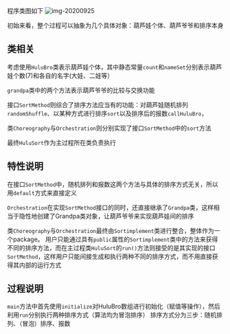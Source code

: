 ﻿程序类图如下
![img-20200925](http://www.plantuml.com/plantuml/png/ZLJDpfim43n_F8MFeFHxWaPHr4hzELGzKFLILMW32xPgREIVz0Sbprul3Yuaj6foiMV7ixC3vcWT6ETxcGrGVuCE6VVIdunc-_qRBHiqXyEOFUrg2TQoTw7sokW0F8tXe1FrXUrQeK0oeHohjLTkMNkEjT8PeRelNvc27aiaoZFnpo0zXitkffidi22KTXswpmJa4tBMec5sXjRiMFiEGtvJOzfnD5FjfBL4K4oYjPyug4TAF5w3bDJfabrI7fq1rGomokCMnzjO6ZCMVdzl0Y_crQc8rEHrcxDiRxLnFJgkcvM3C3kQ5cfaPI1yc0XZDgSGe5avfCxZAinLLGssuALZKRAg5dve6DsNtBUjnAtZYHfpsc3S6nVz8B57vRRI8-FlPqBCyCzBzPfhWpfaF_2Vz18iztbnH_veQexMcR3LYjWh82TVrzXppSGV3bMJdYDBTkqYLHQj_JlPr63bUrFll-J2VtKXYRYL8PqbwIXwVP1w6V7uVBtA5sFPj2mM9A644o35BxfnTp5FX1w4ojE51jFPQFSOagJFo6y0)

初始来看，整个过程可以抽象为几个具体对象：葫芦娃个体、葫芦爷爷和排序本身
## 类相关
考虑使用`HuluBro`类表示葫芦娃个体，其中静态常量`count`和`nameSet`分别表示葫芦娃个数(7)和各自的名字(大娃、二娃等）

`grandpa`类中的两个方法表示葫芦爷爷的比较与交换功能

接口`SortMethod`则综合了排序方法应当有的功能：对葫芦娃随机排列`randomShuffle`、以某种方式进行排序`sort`以及排序后的报数`callHuluBro`，

类`Choreography`与`Orchestration`则分别实现了接口`SortMethod`中的`sort`方法

最终`HuluSort`作为主过程所在类负责执行
## 特性说明
在接口`SortMethod`中，随机排列和报数这两个方法与具体的排序方式无关，所以用`default`方式来直接定义

`Orchestration`在实现`SortMethod`接口的同时，还直接继承了`Grandpa`类，这样相当于隐性地创建了Grandpa类对象，让葫芦爷爷来实现葫芦娃间的排序

类`Choreography`与`Orchestration`最终由`Sortimplement`类进行整合，整体作为一个package。
用户只能通过具有`public`属性的`Sortimplement`类中的方法来获得不同的排序方法，而在主过程类`HuluSort`的`run()`方法则接受的是其实现的接口`SortMethod`，这样用户只能间接生成和执行两种不同的排序方式，而不用直接获得其内部的运行方式
## 过程说明
`main`方法中首先使用`initialize`对HuluBro数组进行初始化（赋值等操作），然后利用`run`分别执行两种排序方式（算法均为冒泡排序）
排序方式分为三步：随机排列、（冒泡）排序、报数
